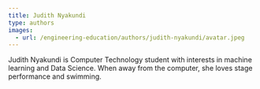 ```yaml
---
title: Judith Nyakundi
type: authors
images:
  - url: /engineering-education/authors/judith-nyakundi/avatar.jpeg 
---
```

Judith Nyakundi is Computer Technology student with interests in machine learning and Data Science. When away from the computer, she loves stage performance and swimming.


